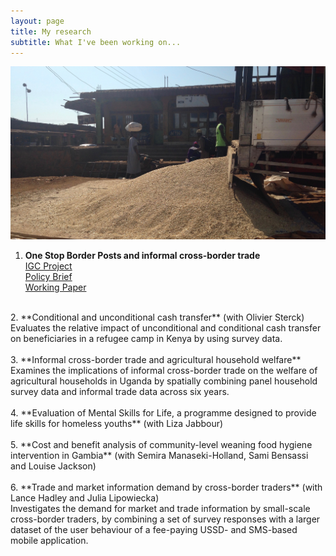 ```yaml
---
layout: page
title: My research
subtitle: What I've been working on...
---
```


![truck](/img/grains_truck_2.jpg)

1. **One Stop Border Posts and informal cross-border trade**<br/>
      [IGC Project](https://www.theigc.org/project/trade-facilitation-and-informal-cross-border-trade/) <br/>
      [Policy Brief](https://www.theigc.org/wp-content/uploads/2020/01/Siu-2019-policy-brief.pdf) <br/>
      [Working Paper](https://www.theigc.org/wp-content/uploads/2019/07/Siu-2019-Working-paper.pdf) <br/>
<br/>
2. **Conditional and unconditional cash transfer** (with Olivier Sterck) <br/>
Evaluates the relative impact of unconditional and conditional cash transfer on beneficiaries in a refugee camp in     Kenya by using survey data. <br/>
<br/>
3. **Informal cross-border trade and agricultural household welfare** <br/>
Examines the implications of informal cross-border trade on the welfare of agricultural households in Uganda by spatially
combining panel household survey data and informal trade data across six years. <br/>
<br/>
4. **Evaluation of Mental Skills for Life, a programme designed to provide life skills for homeless youths** (with Liza Jabbour)<br/>
<br/>
5. **Cost and benefit analysis of community-level weaning food hygiene intervention in Gambia** (with Semira Manaseki-Holland, Sami Bensassi and Louise Jackson) <br/>
<br/>
6. **Trade and market information demand by cross-border traders** (with Lance Hadley and Julia Lipowiecka)<br/>
Investigates the demand for market and trade information by small-scale cross-border traders, by combining a set of survey
responses with a larger dataset of the user behaviour of a fee-paying USSD- and SMS-based mobile application.
